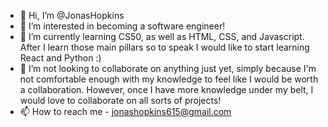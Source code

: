 - 👋 Hi, I’m @JonasHopkins
- 👀 I’m interested in becoming a software engineer!
- 🌱 I’m currently learning CS50, as well as HTML, CSS, and Javascript. After I learn those main pillars so to speak I would like to start learning React and Python :)
- 💞️ I’m not looking to collaborate on anything just yet, simply because I'm not comfortable enough with my knowledge to feel like I would be worth a collaboration. However, once I have more knowledge under my belt, I would love to collaborate on all sorts of projects!
- 📫 How to reach me - jonashopkins615@gmail.com

<!---
JonasHopkins/JonasHopkins is a ✨ special ✨ repository because its `README.md` (this file) appears on your GitHub profile.
You can click the Preview link to take a look at your changes.
--->
